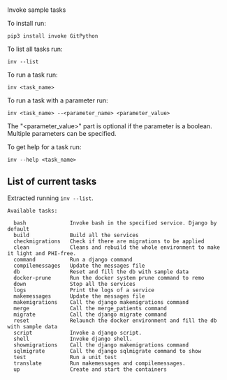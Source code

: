 #
Invoke sample tasks

To install run:
```
pip3 install invoke GitPython
```

To list all tasks run:
```
inv --list
```

To run a task run:
```
inv <task_name>
```

To run a task with a parameter run:
```
inv <task_name> --<parameter_name> <parameter_value>
```
The "<parameter_value>" part is optional if the parameter is a boolean.
Multiple parameters can be specified.

To get help for a task run:
```
inv --help <task_name>
```

## List of current tasks
Extracted running `inv --list`.
```
Available tasks:

  bash              Invoke bash in the specified service. Django by default
  build             Build all the services
  checkmigrations   Check if there are migrations to be applied
  clean             Cleans and rebuild the whole environment to make it light and PHI-free.
  command           Run a django command
  compilemessages   Update the messages file
  db                Reset and fill the db with sample data
  docker-prune      Run the docker system prune command to remo
  down              Stop all the services
  logs              Print the logs of a service
  makemessages      Update the messages file
  makemigrations    Call the django makemigrations command
  merge             Call the merge_patients command
  migrate           Call the django migrate command
  reset             Relaunch the docker environment and fill the db with sample data
  script            Invoke a django script.
  shell             Invoke django shell.
  showmigrations    Call the django makemigrations command
  sqlmigrate        Call the django sqlmigrate command to show
  test              Run a unit test
  translate         Run makemessages and compilemessages.
  up                Create and start the containers
```
